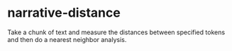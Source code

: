 # narrative-distance
Take a chunk of text and measure the distances between specified tokens and then do a nearest neighbor analysis.
